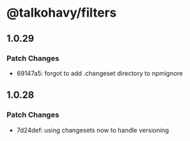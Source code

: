 # @talkohavy/filters

## 1.0.29

### Patch Changes

- 69147a5: forgot to add .changeset directory to npmignore

## 1.0.28

### Patch Changes

- 7d24def: using changesets now to handle versioning
